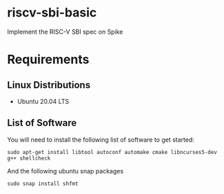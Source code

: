 # riscv-sbi-basic
Implement the RISC-V SBI spec on Spike


# Requirements

## Linux Distributions

- Ubuntu 20.04 LTS

## List of Software 

You will need to install the following list of software to get started:

```
sudo apt-get install libtool autoconf automake cmake libncurses5-dev g++ shellcheck
```

And the following ubuntu snap packages
```
sudo snap install shfmt
```